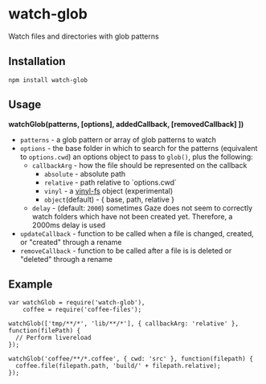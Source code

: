 # watch-glob

Watch files and directories with glob patterns

## Installation

    npm install watch-glob

## Usage

**watchGlob(patterns, [options], addedCallback, [removedCallback] ])**

* `patterns` - a glob pattern or array of glob patterns to watch
* `options` - the base folder in which to search for the patterns (equivalent to `options.cwd`) an options object to pass to `glob()`, plus the following:
  * `callbackArg` - how the file should be represented on the callback
    * `absolute` - absolute path
    * `relative` - path relative to `options.cwd´
    * `vinyl` - a [vinyl-fs](https://github.com/wearefractal/vinyl-fs) object (experimental)
    * `object`(default) - { base, path, relative }
  * `delay` - (default: `2000`) sometimes Gaze does not seem to correctly watch folders which have not been created yet. Therefore, a 2000ms delay is used 
* `updateCallback` - function to be called when a file is changed, created, or "created" through a rename
* `removeCallback` - function to be called after a file is is deleted or "deleted" through a rename


## Example

    var watchGlob = require('watch-glob'),
        coffee = require('coffee-files');

    watchGlob(['tmp/**/*', 'lib/**/*'], { callbackArg: 'relative' }, function(filePath) {
      // Perform livereload
    });

    watchGlob('coffee/**/*.coffee', { cwd: 'src' }, function(filepath) {
      coffee.file(filepath.path, 'build/' + filepath.relative);
    });



